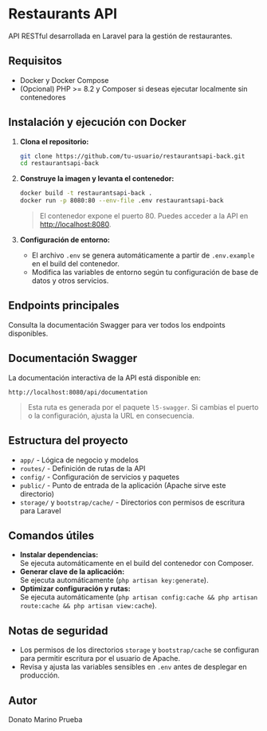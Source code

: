 # Restaurants API

API RESTful desarrollada en Laravel para la gestión de restaurantes.

## Requisitos

- Docker y Docker Compose
- (Opcional) PHP >= 8.2 y Composer si deseas ejecutar localmente sin contenedores

## Instalación y ejecución con Docker

1. **Clona el repositorio:**
   ```bash
   git clone https://github.com/tu-usuario/restaurantsapi-back.git
   cd restaurantsapi-back
   ```

2. **Construye la imagen y levanta el contenedor:**
   ```bash
   docker build -t restaurantsapi-back .
   docker run -p 8080:80 --env-file .env restaurantsapi-back
   ```
   > El contenedor expone el puerto 80. Puedes acceder a la API en [http://localhost:8080](http://localhost:8080).

3. **Configuración de entorno:**
   - El archivo `.env` se genera automáticamente a partir de `.env.example` en el build del contenedor.
   - Modifica las variables de entorno según tu configuración de base de datos y otros servicios.

## Endpoints principales

Consulta la documentación Swagger para ver todos los endpoints disponibles.

## Documentación Swagger

La documentación interactiva de la API está disponible en:

```
http://localhost:8080/api/documentation
```

> Esta ruta es generada por el paquete `l5-swagger`. Si cambias el puerto o la configuración, ajusta la URL en consecuencia.

## Estructura del proyecto

- `app/` - Lógica de negocio y modelos
- `routes/` - Definición de rutas de la API
- `config/` - Configuración de servicios y paquetes
- `public/` - Punto de entrada de la aplicación (Apache sirve este directorio)
- `storage/` y `bootstrap/cache/` - Directorios con permisos de escritura para Laravel

## Comandos útiles

- **Instalar dependencias:**  
  Se ejecuta automáticamente en el build del contenedor con Composer.
- **Generar clave de la aplicación:**  
  Se ejecuta automáticamente (`php artisan key:generate`).
- **Optimizar configuración y rutas:**  
  Se ejecuta automáticamente (`php artisan config:cache && php artisan route:cache && php artisan view:cache`).

## Notas de seguridad

- Los permisos de los directorios `storage` y `bootstrap/cache` se configuran para permitir escritura por el usuario de Apache.
- Revisa y ajusta las variables sensibles en `.env` antes de desplegar en producción.

## Autor

Donato Marino
Prueba
